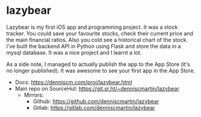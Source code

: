 
# lazybear

Lazybear is my first iOS app and programming project. It was a stock tracker. You could save your favourite stocks, check their current price and the main financial ratios. Also you cold see a historical chart of the stock. I've built the backend API in Python using Flask and store the data in a mysql database. It was a nice project and I learnt a lot.

As a side note, I managed to actually publish the app to the App Store (it's no longer published). It was awesome to see your first app in the App Store.

-   Docs: <https://denniscm.com/proj/lazybear.html>
-   Main repo on SourceHut: <https://git.sr.ht/~denniscmartin/lazybear>
    -   Mirrors:
        -   Github: <https://github.com/denniscmartin/lazybear>
        -   Gitlab: <https://gitlab.com/denniscmartin/lazybear>

